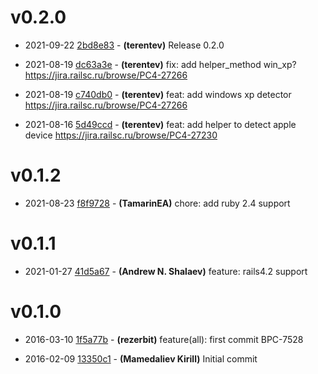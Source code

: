 # v0.2.0

* 2021-09-22 [2bd8e83](../../commit/2bd8e83) - __(terentev)__ Release 0.2.0 
* 2021-08-19 [dc63a3e](../../commit/dc63a3e) - __(terentev)__ fix: add helper_method win_xp? 
https://jira.railsc.ru/browse/PC4-27266

* 2021-08-19 [c740db0](../../commit/c740db0) - __(terentev)__ feat: add windows xp detector 
https://jira.railsc.ru/browse/PC4-27266

* 2021-08-16 [5d49ccd](../../commit/5d49ccd) - __(terentev)__ feat: add helper to detect apple device 
https://jira.railsc.ru/browse/PC4-27230

# v0.1.2

* 2021-08-23 [f8f9728](../../commit/f8f9728) - __(TamarinEA)__ chore: add ruby 2.4 support 

# v0.1.1

* 2021-01-27 [41d5a67](../../commit/41d5a67) - __(Andrew N. Shalaev)__ feature: rails4.2 support 

# v0.1.0

* 2016-03-10 [1f5a77b](../../commit/1f5a77b) - __(rezerbit)__ feature(all): first commit 
BPC-7528

* 2016-02-09 [13350c1](../../commit/13350c1) - __(Mamedaliev Kirill)__ Initial commit 
